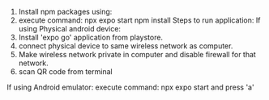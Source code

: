 1. Install npm packages using:
2. execute command:
npx expo start
npm install
Steps to run application:
If using Physical android device:
1. Install 'expo go' application from playstore.
2. connect physical device to same wireless network as computer.
3. Make wireless network private in computer and disable firewall for that network.
4. scan QR code from terminal

If using Android emulator:
execute command:
npx expo start
and press 'a'